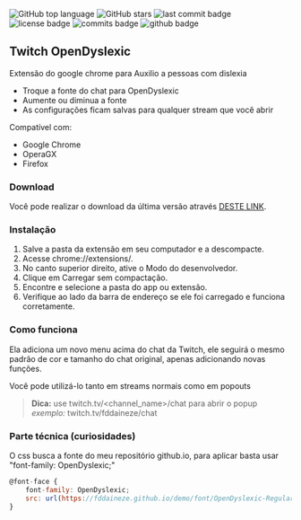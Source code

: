 ![GitHub top language](https://img.shields.io/github/languages/top/fddaineze/twitch-open-dyslexic)
![GitHub stars](https://img.shields.io/github/stars/fddaineze/twitch-open-dyslexic.svg)
![last commit badge](https://badgen.net/github/last-commit/fddaineze/twitch-open-dyslexic)
![license badge](https://badgen.net/github/license/fddaineze/twitch-open-dyslexic)
![commits badge](https://badgen.net/github/commits/fddaineze/twitch-open-dyslexic)
![github badge](https://badgen.net/badge/icon/github?icon=github&label)

## Twitch OpenDyslexic 

Extensão do google chrome para Auxilio a pessoas com dislexia
- Troque a fonte do chat para OpenDyslexic
- Aumente ou diminua a fonte
- As configurações ficam salvas para qualquer stream que você abrir

Compatível com:
- Google Chrome
- OperaGX
- Firefox

### Download

Você pode realizar o download da última versão através [DESTE LINK](https://github.com/fddaineze/twitch-open-dyslexic).

### Instalação

1. Salve a pasta da extensão em seu computador e a descompacte.
2. Acesse chrome://extensions/.
3. No canto superior direito, ative o Modo do desenvolvedor.
4. Clique em Carregar sem compactação.
5. Encontre e selecione a pasta do app ou extensão.
6. Verifique ao lado da barra de endereço se ele foi carregado e funciona corretamente.

### Como funciona

Ela adiciona um novo menu acima do chat da Twitch, ele seguirá o mesmo padrão de cor e tamanho do chat original, apenas adicionando novas funções.

Você pode utilizá-lo tanto em streams normais como em popouts

> **Dica:** use twitch.tv/<channel_name>/chat para abrir o popup
> *exemplo:* twitch.tv/fddaineze/chat

### Parte técnica (curiosidades)
O css busca a fonte do meu repositório github.io, para aplicar basta usar "font-family: OpenDyslexic;"
```js
@font-face {
    font-family: OpenDyslexic;
    src: url(https://fddaineze.github.io/demo/font/OpenDyslexic-Regular.woff2);
}
```
